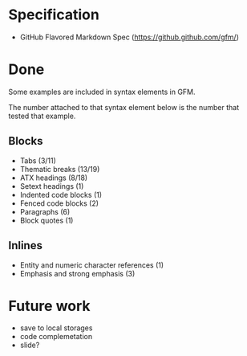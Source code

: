 # Specification
* GitHub Flavored Markdown Spec (https://github.github.com/gfm/)

# Done
Some examples are included in syntax elements in GFM.

The number attached to that syntax element below is the number that tested that example.

## Blocks
* Tabs (3/11)
* Thematic breaks (13/19)
* ATX headings (8/18)
* Setext headings (1)
* Indented code blocks (1)
* Fenced code blocks (2)
* Paragraphs (6)
* Block quotes (1)
## Inlines
* Entity and numeric character references (1)
* Emphasis and strong emphasis (3)

# Future work
* save to local storages
* code complemetation
* slide?